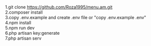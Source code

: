 1.git clone https://github.com/Roza1995/menu.am.git<br>
2.composer install<br>
3.copy .env.example and create .env file or "copy .env.example .env"<br>
4.npm install<br>
5.npm run dev<br>
6.php artisan key:generate<br>
7.php artisan serv<br>
